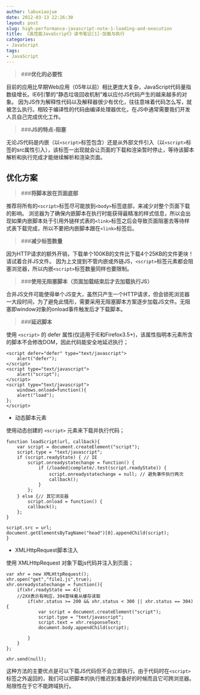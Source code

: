 ```yaml
---
author: labuxiaojue
date: 2012-03-13 22:26:30
layout: post
slug: high-performance-javascript-note-1-loading-and-execution
title: 《高性能JavaScript》读书笔记[1]-加载与执行
categories:
- JavaScript
tags:
- JavaScript
---
```


>###**优化的必要性**

目前的应用比早期Web应用（05年以前）相比更庞大复杂，JavaScript代码量指数级增长。IE6引擎的“静态垃圾回收机制”难以应付JS代码产生的越来越多的对象。
因为JS作为解释性代码以及解释器很少有优化，往往意味着代码怎么写，就被怎么执行。相较于编译性的代码由编译处理器优化，在JS中通常需要我们开发人员自己完成优化工作。
  
>###**JS的特点-阻塞**

无论JS代码是内嵌（以`<script>`标签包含）还是从外部文件引入（以`<script>`标签的src属性引入），该标签一出现就会让页面的下载和渲染暂时停止，等待该脚本解析和执行完成才能继续解析和渲染页面。
  
优化方案
-------
>###**将脚本放在页面底部**

推荐将所有的`<script>`标签尽可能放到`<body>`标签底部，来减少对整个页面下载的影响。
浏览器为了确保内嵌脚本在执行时能获得最精准的样式信息，所以会出现如果内嵌脚本处于引用外链样式表的`<link>`标签之后会导致页面阻塞去等待样式表下载完成，所以不要把内嵌脚本跟在`<link>`标签后。
  
>###**减少<scirpt>标签数量**

因为HTTP请求的额外开销，下载单个100KB的文件比下载4个25KB的文件更块！请试着合并JS文件。
因为上文提到不管内嵌或外链JS，`<script>`标签元素都会阻塞浏览器，所以内嵌`<script>`标签数量同样也要限制。

>###**使用无阻塞脚本（页面加载结束后才去加载执行JS）**

合并JS文件可能使得单个JS变大，虽然只产生一个HTTP请求，但会锁死浏览器一大段时间，为了避免此情形，需要采用无阻塞脚本方案逐步加载JS文件。无阻塞即window对象的onload事件触发后才下载脚本。

>###**延迟脚本**

使用 `<script>` 的 defer 属性(仅适用于IE和Firefox3.5+)，该属性指明本元素所含的脚本不会修改DOM，因此代码能安全地延迟执行；

    <script defer="defer" type="text/javascript">
        alert("defer");
    </script>
    <script type="text/javascript">
        alert("script");
    </script>
    <script type="text/javascript">
        windows.onload=function(){
        alert("load");
    };
    </script>

* 动态脚本元素

使用动态创建的 `<script>` 元素来下载并执行代码；

    function loadScript(url, callback){
        var script = document.createElement("script");
        script.type = "text/javascript";
        if (script.readyState) { // IE
            script.onreadystatechange = function() {
                if (/loaded|complete/.test(script.readyState)) {
                    script.onreadystatechange = null; // 避免事件执行两次
                    callback();
                }
            };
        } else {// 其它浏览器
            script.onload = function() {
            callback();
        };
    }
    
    script.src = url;
    document.getElementsByTagName("head")[0].appendChild(script);
    }

* XMLHttpRequest脚本注入

使用 XMLHttpRequest 对象下载js代码并注入到页面；
    
    var xhr = new XMLHttpRequest();
    xhr.open("get","file1.js",true);
    xhr.onreadystatechange = function(){
        if(xhr.readyState == 4){
        //2XX表示有响应，304意味着从缓存读取
            if(xhr.status >= 200 && xhr.status < 300 || xhr.status == 304){
                var script = document.createElement("script");
                script.type = "text/javascript";
                script.text = xhr.responseText;
                document.body.appendChild(script);
    
            }
        }
    };
    
    xhr.send(null);
    
这种方法的主要优点是可以下载JS代码但不会立即执行。由于代码时在`<script>`标签之外返回的，我们可以把脚本的执行推迟到准备好的时候而且它可跨浏览器。局限性在于它不能跨域执行。